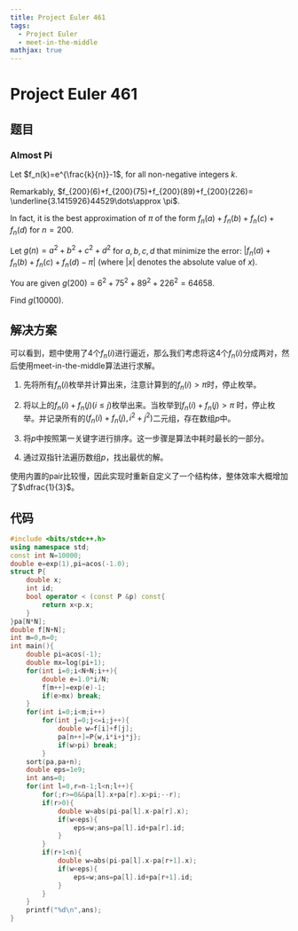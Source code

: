 ```yaml
---
title: Project Euler 461
tags:
  - Project Euler
  - meet-in-the-middle 
mathjax: true
---
```

<escape><!-- more --></escape>

# Project Euler 461

## 题目

### Almost Pi

Let $f_n(k)=e^{\frac{k}{n}}-1$, for all non-negative integers $k$.

Remarkably, $f_{200}(6)+f_{200}(75)+f_{200}(89)+f_{200}(226)= \underline{3.1415926}44529\dots\approx \pi$.

In fact, it is the best approximation of $\pi$ of the form $f_n(a)+f_n(b)+f_n(c)+f_n(d)$ for $n=200$.

Let $g(n)=a^2+b^2+c^2+d^2$ for $a, b, c, d$ that minimize the error: $|f_n(a)+f_n(b)+f_n(c)+f_n(d)-\pi|$ (where $|x|$ denotes the absolute value of $x$).

You are given $g(200)=6^2+75^2+89^2+226^2=64658$.

Find $g(10000)$.

## 解决方案

可以看到，题中使用了$4$个$f_n(i)$进行逼近，那么我们考虑将这$4$个$f_n(i)$分成两对，然后使用meet-in-the-middle算法进行求解。

1. 先将所有$f_n(i)$枚举并计算出来，注意计算到的$f_n(i)>\pi$时，停止枚举。

2. 将以上的$f_n(i)+f_n(j)(i\le j)$枚举出来。当枚举到$f_n(i)+f_n(j)>\pi$ 时，停止枚举。并记录所有的$(f_n(i)+f_n(j),i^2+j^2)$二元组，存在数组$p$中。

3. 将$p$中按照第一关键字进行排序。这一步骤是算法中耗时最长的一部分。

4. 通过双指针法遍历数组$p$，找出最优的解。

使用内置的pair比较慢，因此实现时重新自定义了一个结构体，整体效率大概增加了$\dfrac{1}{3}$。

## 代码

```C++
#include <bits/stdc++.h>
using namespace std;
const int N=10000;
double e=exp(1),pi=acos(-1.0);
struct P{
    double x;
    int id;
    bool operator < (const P &p) const{
        return x<p.x;
    }
}pa[N*N];
double f[N+N];
int m=0,n=0;
int main(){
    double pi=acos(-1);
    double mx=log(pi+1);
    for(int i=0;i<N+N;i++){
        double e=1.0*i/N;
        f[m++]=exp(e)-1;
        if(e>mx) break;
    }
    for(int i=0;i<m;i++)
        for(int j=0;j<=i;j++){
            double w=f[i]+f[j];
            pa[n++]=P{w,i*i+j*j};
            if(w>pi) break;
        }
    sort(pa,pa+n);
    double eps=1e9;
    int ans=0;
    for(int l=0,r=n-1;l<n;l++){
        for(;r>=0&&pa[l].x+pa[r].x>pi;--r);
        if(r>0){
            double w=abs(pi-pa[l].x-pa[r].x);
            if(w<eps){
                eps=w;ans=pa[l].id+pa[r].id;
            }
        }
        if(r+1<n){
            double w=abs(pi-pa[l].x-pa[r+1].x);
            if(w<eps){
                eps=w;ans=pa[l].id+pa[r+1].id;
            }
        }
    }
    printf("%d\n",ans);
}

```
